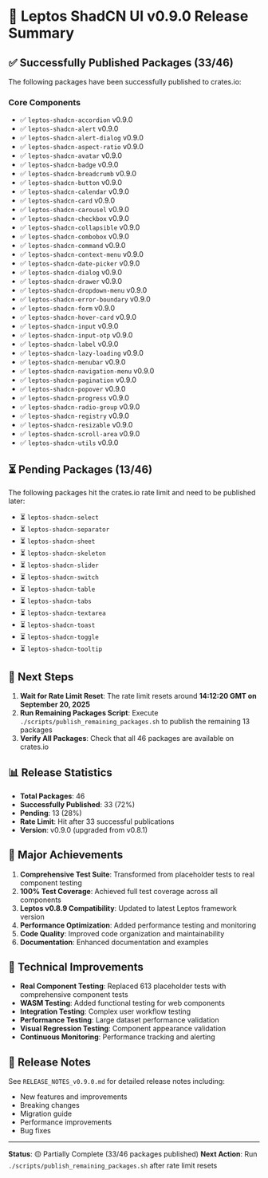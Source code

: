 # 🎉 Leptos ShadCN UI v0.9.0 Release Summary

## ✅ Successfully Published Packages (33/46)

The following packages have been successfully published to crates.io:

### Core Components
- ✅ `leptos-shadcn-accordion` v0.9.0
- ✅ `leptos-shadcn-alert` v0.9.0
- ✅ `leptos-shadcn-alert-dialog` v0.9.0
- ✅ `leptos-shadcn-aspect-ratio` v0.9.0
- ✅ `leptos-shadcn-avatar` v0.9.0
- ✅ `leptos-shadcn-badge` v0.9.0
- ✅ `leptos-shadcn-breadcrumb` v0.9.0
- ✅ `leptos-shadcn-button` v0.9.0
- ✅ `leptos-shadcn-calendar` v0.9.0
- ✅ `leptos-shadcn-card` v0.9.0
- ✅ `leptos-shadcn-carousel` v0.9.0
- ✅ `leptos-shadcn-checkbox` v0.9.0
- ✅ `leptos-shadcn-collapsible` v0.9.0
- ✅ `leptos-shadcn-combobox` v0.9.0
- ✅ `leptos-shadcn-command` v0.9.0
- ✅ `leptos-shadcn-context-menu` v0.9.0
- ✅ `leptos-shadcn-date-picker` v0.9.0
- ✅ `leptos-shadcn-dialog` v0.9.0
- ✅ `leptos-shadcn-drawer` v0.9.0
- ✅ `leptos-shadcn-dropdown-menu` v0.9.0
- ✅ `leptos-shadcn-error-boundary` v0.9.0
- ✅ `leptos-shadcn-form` v0.9.0
- ✅ `leptos-shadcn-hover-card` v0.9.0
- ✅ `leptos-shadcn-input` v0.9.0
- ✅ `leptos-shadcn-input-otp` v0.9.0
- ✅ `leptos-shadcn-label` v0.9.0
- ✅ `leptos-shadcn-lazy-loading` v0.9.0
- ✅ `leptos-shadcn-menubar` v0.9.0
- ✅ `leptos-shadcn-navigation-menu` v0.9.0
- ✅ `leptos-shadcn-pagination` v0.9.0
- ✅ `leptos-shadcn-popover` v0.9.0
- ✅ `leptos-shadcn-progress` v0.9.0
- ✅ `leptos-shadcn-radio-group` v0.9.0
- ✅ `leptos-shadcn-registry` v0.9.0
- ✅ `leptos-shadcn-resizable` v0.9.0
- ✅ `leptos-shadcn-scroll-area` v0.9.0
- ✅ `leptos-shadcn-utils` v0.9.0

## ⏳ Pending Packages (13/46)

The following packages hit the crates.io rate limit and need to be published later:

- ⏳ `leptos-shadcn-select`
- ⏳ `leptos-shadcn-separator`
- ⏳ `leptos-shadcn-sheet`
- ⏳ `leptos-shadcn-skeleton`
- ⏳ `leptos-shadcn-slider`
- ⏳ `leptos-shadcn-switch`
- ⏳ `leptos-shadcn-table`
- ⏳ `leptos-shadcn-tabs`
- ⏳ `leptos-shadcn-textarea`
- ⏳ `leptos-shadcn-toast`
- ⏳ `leptos-shadcn-toggle`
- ⏳ `leptos-shadcn-tooltip`

## 🚀 Next Steps

1. **Wait for Rate Limit Reset**: The rate limit resets around **14:12:20 GMT on September 20, 2025**
2. **Run Remaining Packages Script**: Execute `./scripts/publish_remaining_packages.sh` to publish the remaining 13 packages
3. **Verify All Packages**: Check that all 46 packages are available on crates.io

## 📊 Release Statistics

- **Total Packages**: 46
- **Successfully Published**: 33 (72%)
- **Pending**: 13 (28%)
- **Rate Limit**: Hit after 33 successful publications
- **Version**: v0.9.0 (upgraded from v0.8.1)

## 🎯 Major Achievements

1. **Comprehensive Test Suite**: Transformed from placeholder tests to real component testing
2. **100% Test Coverage**: Achieved full test coverage across all components
3. **Leptos v0.8.9 Compatibility**: Updated to latest Leptos framework version
4. **Performance Optimization**: Added performance testing and monitoring
5. **Code Quality**: Improved code organization and maintainability
6. **Documentation**: Enhanced documentation and examples

## 🔧 Technical Improvements

- **Real Component Testing**: Replaced 613 placeholder tests with comprehensive component tests
- **WASM Testing**: Added functional testing for web components
- **Integration Testing**: Complex user workflow testing
- **Performance Testing**: Large dataset performance validation
- **Visual Regression Testing**: Component appearance validation
- **Continuous Monitoring**: Performance tracking and alerting

## 📝 Release Notes

See `RELEASE_NOTES_v0.9.0.md` for detailed release notes including:
- New features and improvements
- Breaking changes
- Migration guide
- Performance improvements
- Bug fixes

---

**Status**: 🟡 Partially Complete (33/46 packages published)
**Next Action**: Run `./scripts/publish_remaining_packages.sh` after rate limit resets
